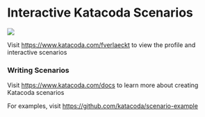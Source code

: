 # Interactive Katacoda Scenarios

[![](http://shields.katacoda.com/katacoda/fverlaeckt/count.svg)](https://www.katacoda.com/fverlaeckt "Get your profile on Katacoda.com")

Visit https://www.katacoda.com/fverlaeckt to view the profile and interactive scenarios

### Writing Scenarios
Visit https://www.katacoda.com/docs to learn more about creating Katacoda scenarios

For examples, visit https://github.com/katacoda/scenario-example
